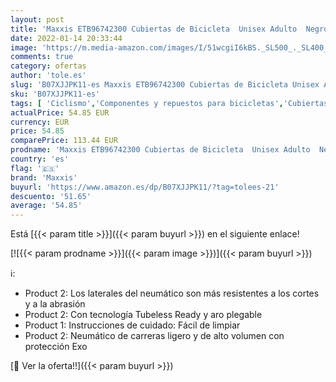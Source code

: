 ```yaml
---
layout: post
title: 'Maxxis ETB96742300 Cubiertas de Bicicleta  Unisex Adulto  Negro  29 x 2.20 + 29220IKTR Cubiertas de Bicicleta  Negro  29 x 2.20'
date: 2022-01-14 20:33:44
image: 'https://m.media-amazon.com/images/I/51wcgiI6kBS._SL500_._SL400_.jpg'
comments: true
category: ofertas
author: 'tole.es'
slug: 'B07XJJPK11-es Maxxis ETB96742300 Cubiertas de Bicicleta Unisex Adulto...'
sku: 'B07XJJPK11-es'
tags: [ 'Ciclismo','Componentes y repuestos para bicicletas','Cubiertas para bicicletas','Deportes y aire libre','Ropa y equipo para deportes','Ruedas para bicicletas','bicicleta','maxxis', ]
actualPrice: 54.85 EUR
currency: EUR
price: 54.85
comparePrice: 113.44 EUR
prodname: 'Maxxis ETB96742300 Cubiertas de Bicicleta  Unisex Adulto  Negro  29 x 2.20 + 29220IKTR Cubiertas de Bicicleta  Negro  29 x 2.20'
country: 'es'
flag: '🇪🇸'
brand: 'Maxxis'
buyurl: 'https://www.amazon.es/dp/B07XJJPK11/?tag=tolees-21'
descuento: '51.65'
average: '54.85'
---
```


Está [{{< param title >}}]({{< param buyurl >}}) en el siguiente enlace!

[![{{< param prodname >}}]({{< param image >}})]({{< param buyurl >}})

ℹ️:

- Product 2: Los laterales del neumático son más resistentes a los cortes y a la abrasión
- Product 2: Con tecnología Tubeless Ready y aro plegable
- Product 1: Instrucciones de cuidado: Fácil de limpiar
- Product 2: Neumático de carreras ligero y de alto volumen con protección Exo

[🛒 Ver la oferta!!]({{< param buyurl >}})

